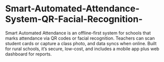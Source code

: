 # Smart-Automated-Attendance-System-QR-Facial-Recognition-
Smart Automated Attendance is an offline-first system for schools that marks attendance via QR codes or facial recognition. Teachers can scan student cards or capture a class photo, and data syncs when online. Built for rural schools, it’s secure, low-cost, and includes a mobile app plus web dashboard for reports.
